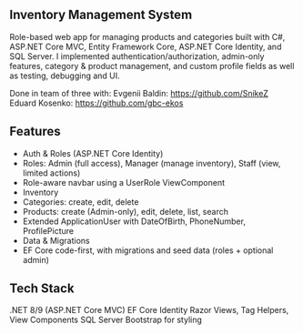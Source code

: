 ## Inventory Management System

Role-based web app for managing products and categories built with C#, ASP.NET Core MVC, Entity Framework Core, ASP.NET Core Identity, and SQL Server.
I implemented authentication/authorization, admin-only features, category & product management, and custom profile fields as well as testing, debugging and UI.

Done in team of three with:
Evgenii Baldin: https://github.com/SnikeZ
Eduard Kosenko: https://github.com/gbc-ekos

## Features

- Auth & Roles (ASP.NET Core Identity)
- Roles: Admin (full access), Manager (manage inventory), Staff (view, limited actions)
- Role-aware navbar using a UserRole ViewComponent
- Inventory
- Categories: create, edit, delete
- Products: create (Admin-only), edit, delete, list, search
- Extended ApplicationUser with DateOfBirth, PhoneNumber, ProfilePicture
- Data & Migrations
- EF Core code-first, with migrations and seed data (roles + optional admin)

## Tech Stack

.NET 8/9 (ASP.NET Core MVC)
EF Core
Identity 
Razor Views, Tag Helpers, View Components
SQL Server
Bootstrap for styling

